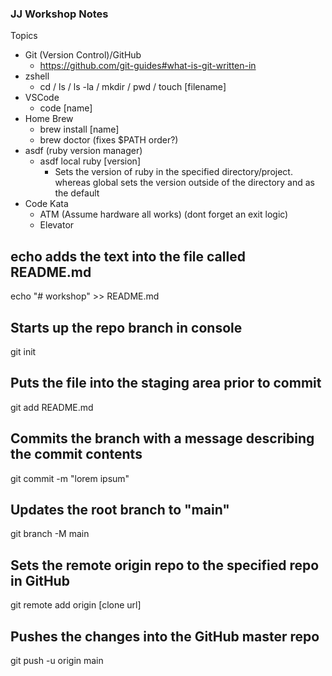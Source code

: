 ### JJ Workshop Notes

Topics 
- Git (Version Control)/GitHub
    - https://github.com/git-guides#what-is-git-written-in
- zshell
    - cd / ls / ls -la / mkdir / pwd / touch [filename]
- VSCode
    - code [name]
- Home Brew
    - brew install [name]
    - brew doctor (fixes $PATH order?)
- asdf (ruby version manager)
    - asdf local ruby [version] 
        - Sets the version of ruby in the specified directory/project. whereas global sets the version outside of the directory and as the default
- Code Kata
    - ATM (Assume hardware all works) (dont forget an exit logic)
    - Elevator



## echo adds the text into the file called README.md
echo "# workshop" >> README.md

## Starts up the repo branch in console
git init

## Puts the file into the staging area prior to commit
git add README.md

## Commits the branch with a message describing the commit contents
git commit -m "lorem ipsum"

## Updates the root branch to "main"
git branch -M main

## Sets the remote origin repo to the specified repo in GitHub
git remote add origin [clone url]

## Pushes the changes into the GitHub master repo
git push -u origin main
